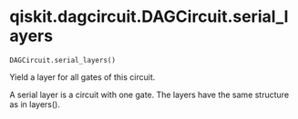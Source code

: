 # qiskit.dagcircuit.DAGCircuit.serial\_layers

`DAGCircuit.serial_layers()`

Yield a layer for all gates of this circuit.

A serial layer is a circuit with one gate. The layers have the same structure as in layers().
